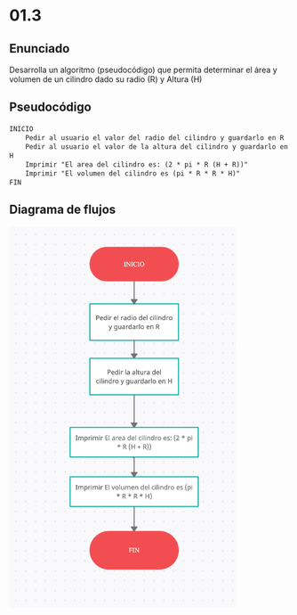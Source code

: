 # 01.3

## Enunciado

Desarrolla un algoritmo (pseudocódigo) que permita determinar el área y volumen de un cilindro dado su radio (R) y Altura (H)

## Pseudocódigo

    INICIO
        Pedir al usuario el valor del radio del cilindro y guardarlo en R
        Pedir al usuario el valor de la altura del cilindro y guardarlo en H
        Imprimir "El area del cilindro es: (2 * pi * R (H + R))"
        Imprimir "El volumen del cilindro es (pi * R * R * H)"  
    FIN

## Diagrama de flujos

![alt text](./Diagrama%20de%20Flujos.png)